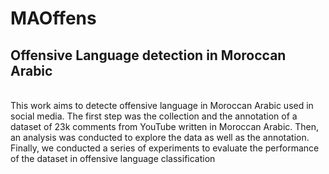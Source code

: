 # MAOffens
## Offensive Language detection in Moroccan Arabic 
<br> This work aims to detecte offensive language in Moroccan Arabic used in social media.
The first step was the collection and the annotation of a dataset of 23k comments from YouTube written in Moroccan Arabic.
Then, an analysis was conducted to explore the data as well as the annotation.
Finally, we conducted a series of experiments to evaluate the performance of the dataset in offensive language classification
